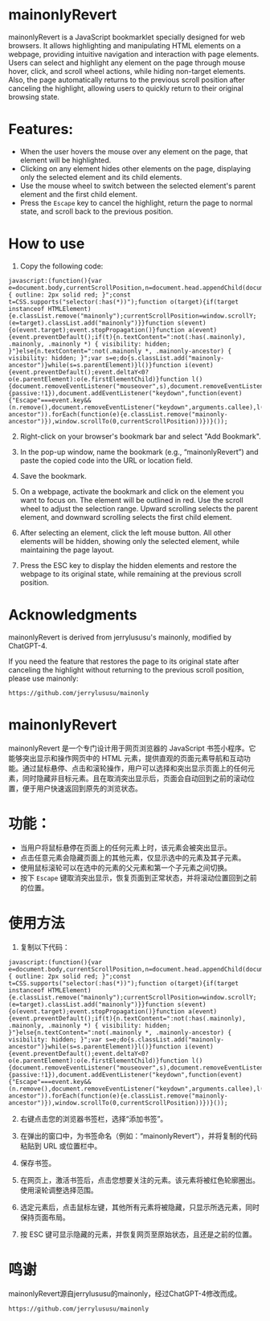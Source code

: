 # mainonlyRevert
mainonlyRevert is a JavaScript bookmarklet specially designed for web browsers. It allows highlighting and manipulating HTML elements on a webpage, providing intuitive navigation and interaction with page elements. Users can select and highlight any element on the page through mouse hover, click, and scroll wheel actions, while hiding non-target elements. Also, the page automatically returns to the previous scroll position after canceling the highlight, allowing users to quickly return to their original browsing state.

# Features:
   - When the user hovers the mouse over any element on the page, that element will be highlighted.
   - Clicking on any element hides other elements on the page, displaying only the selected element and its child elements.
   - Use the mouse wheel to switch between the selected element's parent element and the first child element.
   - Press the `Escape` key to cancel the highlight, return the page to normal state, and scroll back to the previous position.

# How to use
1. Copy the following code:
```
javascript:(function(){var e=document.body,currentScrollPosition,n=document.head.appendChild(document.createElement("style"));n.textContent=".mainonly { outline: 2px solid red; }";const t=CSS.supports("selector(:has(*))");function o(target){if(target instanceof HTMLElement){e.classList.remove("mainonly");currentScrollPosition=window.scrollY;(e=target).classList.add("mainonly")}}function s(event){o(event.target);event.stopPropagation()}function a(event){event.preventDefault();if(t){n.textContent=":not(:has(.mainonly), .mainonly, .mainonly *) { visibility: hidden; }"}else{n.textContent=":not(.mainonly *, .mainonly-ancestor) { visibility: hidden; }";var s=e;do{s.classList.add("mainonly-ancestor")}while(s=s.parentElement)}l()}function i(event){event.preventDefault();event.deltaY<0?o(e.parentElement):o(e.firstElementChild)}function l(){document.removeEventListener("mouseover",s),document.removeEventListener("click",a),document.removeEventListener("wheel",i)}document.addEventListener("mouseover",s),document.addEventListener("click",a),document.addEventListener("wheel",i,{passive:!1}),document.addEventListener("keydown",function(event){"Escape"===event.key&&(n.remove(),document.removeEventListener("keydown",arguments.callee),l(),e.classList.remove("mainonly"),!t&&Array.from(document.getElementsByClassName("mainonly-ancestor")).forEach(function(e){e.classList.remove("mainonly-ancestor")}),window.scrollTo(0,currentScrollPosition))})}());
```
2. Right-click on your browser's bookmark bar and select "Add Bookmark".

3. In the pop-up window, name the bookmark (e.g., “mainonlyRevert”) and paste the copied code into the URL or location field.

4. Save the bookmark.

5. On a webpage, activate the bookmark and click on the element you want to focus on. The element will be outlined in red. Use the scroll wheel to adjust the selection range. Upward scrolling selects the parent element, and downward scrolling selects the first child element.

6. After selecting an element, click the left mouse button. All other elements will be hidden, showing only the selected element, while maintaining the page layout.

7. Press the ESC key to display the hidden elements and restore the webpage to its original state, while remaining at the previous scroll position.

# Acknowledgments
mainonlyRevert is derived from jerrylususu's mainonly, modified by ChatGPT-4.

If you need the feature that restores the page to its original state after canceling the highlight without returning to the previous scroll position, please use mainonly:
```
https://github.com/jerrylususu/mainonly
```
# mainonlyRevert
mainonlyRevert 是一个专门设计用于网页浏览器的 JavaScript 书签小程序。它能够突出显示和操作网页中的 HTML 元素，提供直观的页面元素导航和互动功能。通过鼠标悬停、点击和滚轮操作，用户可以选择和突出显示页面上的任何元素，同时隐藏非目标元素。且在取消突出显示后，页面会自动回到之前的滚动位置，便于用户快速返回到原先的浏览状态。

# 功能：
   - 当用户将鼠标悬停在页面上的任何元素上时，该元素会被突出显示。
   - 点击任意元素会隐藏页面上的其他元素，仅显示选中的元素及其子元素。
   - 使用鼠标滚轮可以在选中的元素的父元素和第一个子元素之间切换。
   - 按下 `Escape` 键取消突出显示，恢复页面到正常状态，并将滚动位置回到之前的位置。

# 使用方法
1. 复制以下代码：
```
javascript:(function(){var e=document.body,currentScrollPosition,n=document.head.appendChild(document.createElement("style"));n.textContent=".mainonly { outline: 2px solid red; }";const t=CSS.supports("selector(:has(*))");function o(target){if(target instanceof HTMLElement){e.classList.remove("mainonly");currentScrollPosition=window.scrollY;(e=target).classList.add("mainonly")}}function s(event){o(event.target);event.stopPropagation()}function a(event){event.preventDefault();if(t){n.textContent=":not(:has(.mainonly), .mainonly, .mainonly *) { visibility: hidden; }"}else{n.textContent=":not(.mainonly *, .mainonly-ancestor) { visibility: hidden; }";var s=e;do{s.classList.add("mainonly-ancestor")}while(s=s.parentElement)}l()}function i(event){event.preventDefault();event.deltaY<0?o(e.parentElement):o(e.firstElementChild)}function l(){document.removeEventListener("mouseover",s),document.removeEventListener("click",a),document.removeEventListener("wheel",i)}document.addEventListener("mouseover",s),document.addEventListener("click",a),document.addEventListener("wheel",i,{passive:!1}),document.addEventListener("keydown",function(event){"Escape"===event.key&&(n.remove(),document.removeEventListener("keydown",arguments.callee),l(),e.classList.remove("mainonly"),!t&&Array.from(document.getElementsByClassName("mainonly-ancestor")).forEach(function(e){e.classList.remove("mainonly-ancestor")}),window.scrollTo(0,currentScrollPosition))})}());
```
2. 右键点击您的浏览器书签栏，选择“添加书签”。

3. 在弹出的窗口中，为书签命名（例如：“mainonlyRevert”），并将复制的代码粘贴到 URL 或位置栏中。

4. 保存书签。

5. 在网页上，激活书签后，点击您想要关注的元素。该元素将被红色轮廓圈出。使用滚轮调整选择范围。

6. 选定元素后，点击鼠标左键，其他所有元素将被隐藏，只显示所选元素，同时保持页面布局。

7. 按 ESC 键可显示隐藏的元素，并恢复网页至原始状态，且还是之前的位置。

# 鸣谢
mainonlyRevert源自jerrylususu的mainonly，经过ChatGPT-4修改而成。
```
https://github.com/jerrylususu/mainonly
```
